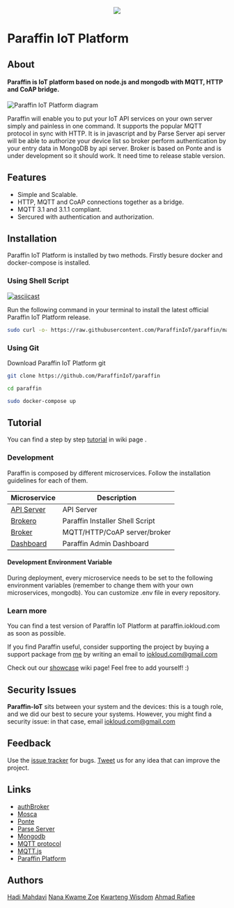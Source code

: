 <p align="center">
  <img src="https://raw.githubusercontent.com/ParaffinIoT/docs/master/images/paraffin_iot_platform.png">
</p>

# Paraffin IoT Platform

## About


#### Paraffin is IoT platform based on node.js and mongodb with MQTT, HTTP and CoAP bridge.

![Paraffin IoT Platform diagram](https://raw.githubusercontent.com/ParaffinIoT/docs/master/images/ParaffinIoT_Diagram_01.png)

Paraffin will enable you to put your IoT API services on your own server simply and painless in one command. It supports the popular MQTT protocol in sync with HTTP. It is in javascript and by Parse Server api server will be able to authorize your device list so broker perform authentication by your entry data in MongoDB by api server.
Broker is based on Ponte and is under development so it should work. It need time to release stable version.


## Features

* Simple and Scalable.
* HTTP, MQTT and CoAP connections together as a bridge.
* MQTT 3.1 and 3.1.1 compliant.
* Sercured with authentication and authorization.


## Installation

Paraffin IoT Platform is installed by two methods. Firstly besure docker and docker-compose is installed.

### Using Shell Script

[![asciicast](https://asciinema.org/a/255799.svg)](https://asciinema.org/a/255799)

Run the following command in your terminal to install the latest official Paraffin IoT Platform release.

```bash
sudo curl -o- https://raw.githubusercontent.com/ParaffinIoT/paraffin/master/install.sh | bash
```


### Using Git

Download Paraffin IoT Platform git
```bash
git clone https://github.com/ParaffinIoT/paraffin

cd paraffin

sudo docker-compose up
```



## Tutorial

You can find a step by step <a href="https://github.com/ParaffinIoT/paraffin/wiki/Tutorial">tutorial</a> in wiki page .

### Development

Paraffin is composed by different microservices.
Follow the installation guidelines for each of them.

| Microservice  | Description |
| ------------- | ------------- |
| [API Server](https://paraffiniot.github.io/apiserver) | API Server |
| [Brokero](https://paraffiniot.github.io/brokero)  | Paraffin Installer Shell Script |
| [Broker](https://paraffiniot.github.io/broker) | MQTT/HTTP/CoAP server/broker |
| [Dashboard](https://paraffiniot.github.io/dashboard) | Paraffin Admin Dashboard |


#### Development Environment Variable

During deployment, every microservice needs to be set to the following environment variables (remember to change them with your own microservices, mongodb). You can customize .env file in every repository.


### Learn more

You can find a test version of Paraffin IoT Platform at paraffin.iokloud.com as soon as possible.

If you find Paraffin useful, consider supporting the project by buying a support package
from [me](http://twitter.com/iokloud) by writing an email to iokloud.com@gmail.com

Check out our [showcase](https://github.com/ParaffinIoT/paraffin/wiki/Paraffin-Showcases) wiki
page! Feel free to add yourself! :)

## Security Issues

__Paraffin-IoT__ sits between your system and the devices: this is a tough role, and we did our best to secure your systems.
However, you might find a security issue: in that case, email iokloud.com@gmail.com


## Feedback

Use the [issue tracker](https://github.com/ParaffinIoT/paraffin/issues) for bugs.
[Tweet](http://twitter.com/iokloud) us for any idea that can improve the project.


## Links

* [authBroker](https://github.com/authbroker/authbroker)
* [Mosca](http://github.com/mcollina/mosca)
* [Ponte](https://github.com/eclipse/ponte)
* [Parse Server](https://parseplatform.org)
* [Mongodb](https://www.mongodb.com/)
* [MQTT protocol](http://mqtt.org)
* [MQTT.js](http://github.com/adamvr/MQTT.js)
* [Paraffin Platform](https://paraffiniot.github.io)


## Authors

[Hadi Mahdavi](https://github.com/expandboard)
[Nana Kwame Zoe](https://github.com/banphlet)
[Kwarteng Wisdom](https://github.com/Wisdom0063)
[Ahmad Rafiee](https://github.com/AhmadRafiee)
